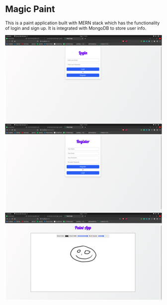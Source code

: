 # Magic Paint

This is a paint application built with MERN stack which has the functionality of login and sign up. It is integrated with MongoDB to store user info.

<img src="images/Screenshot from 2022-08-11 14-16-37.png"/>
<img src="images/Screenshot from 2022-08-11 14-16-43.png"/>
<img src="images/Screenshot from 2022-08-11 14-17-47.png"/>
